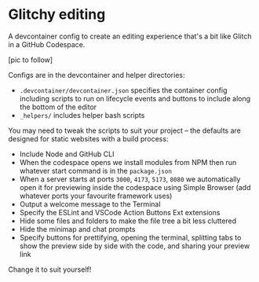 # Glitchy editing

A devcontainer config to create an editing experience that's a bit like Glitch in a GitHub Codespace.

[pic to follow]

Configs are in the devcontainer and helper directories:

* `.devcontainer/devcontainer.json` specifies the container config including scripts to run on lifecycle events and buttons to include along the bottom of the editor
* `_helpers/` includes helper bash scripts

You may need to tweak the scripts to suit your project – the defaults are designed for static websites with a build process:

* Include Node and GitHub CLI
* When the codespace opens we install modules from NPM then run whatever start command is in the `package.json`
* When a server starts at ports `3000`, `4173`, `5173`, `8080` we automatically open it for previewing inside the codespace using Simple Browser (add whatever ports your favourite framework uses)
* Output a welcome message to the Terminal
* Specify the ESLint and VSCode Action Buttons Ext extensions
* Hide some files and folders to make the file tree a bit less cluttered
* Hide the minimap and chat prompts
* Specify buttons for prettifying, opening the terminal, splitting tabs to show the preview side by side with the code, and sharing your preview link

Change it to suit yourself!
